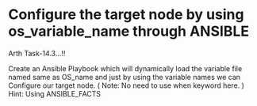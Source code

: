 # Configure the target node by using os_variable_name through ANSIBLE
Arth Task-14.3...!!

Create an Ansible Playbook which will dynamically load the variable file named same as OS_name and just by using the variable names we can Configure our target node.
( Note: No need to use when keyword here. )
Hint: Using ANSIBLE_FACTS
